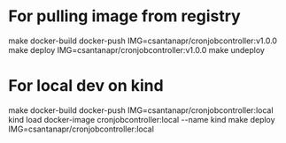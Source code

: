 # For pulling image from registry
make docker-build docker-push IMG=csantanapr/cronjobcontroller:v1.0.0
make deploy IMG=csantanapr/cronjobcontroller:v1.0.0
make undeploy

# For local dev on kind
make docker-build docker-push IMG=csantanapr/cronjobcontroller:local
kind load docker-image cronjobcontroller:local --name kind
make deploy IMG=csantanapr/cronjobcontroller:local
